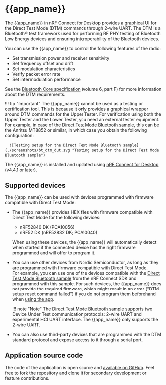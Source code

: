 # {{app_name}}

The {{app_name}} in nRF Connect for Desktop provides a graphical UI for the Direct Test Mode (DTM) commands through 2-wire UART. The DTM is a Bluetooth® test framework used for performing RF PHY testing of Bluetooth Low Energy devices and ensuring interoperability of the Bluetooth devices.

You can use the {{app_name}} to control the following features of the radio:

- Set transmission power and receiver sensitivity
- Set frequency offset and drift
- Set modulation characteristics
- Verify packet error rate
- Set intermodulation performance

See the [Bluetooth Core specification](https://www.bluetooth.com/specifications/specs/core-specification-5-3/) (volume 6, part F) for more information about the DTM requirements.

!!! tip "Important"
      The {{app_name}} cannot be used as a testing or certification tool. This is because it only provides a graphical wrapper around DTM commands for the Upper Tester. For verification using both the Upper Tester and the Lower Tester, you need an external tester equipment. For example, in case of the [Direct Test Mode Bluetooth sample](https://docs.nordicsemi.com/bundle/ncs-latest/page/nrf/samples/bluetooth/direct_test_mode/README.html), this can be the Anritsu MT8852 or similar, in which case you obtain the following configuration:

      ![Testing setup for the Direct Test Mode Bluetooth sample](./screenshots/bt_dtm_dut.svg "Testing setup for the Direct Test Mode Bluetooth sample")

The {{app_name}} is installed and updated using [nRF Connect for Desktop](https://docs.nordicsemi.com/bundle/nrf-connect-desktop/page/index.html) (v4.4.1 or later).

## Supported devices

The {{app_name}} can be used with devices programmed with firmware compatible with Direct Test Mode:

* The {{app_name}} provides HEX files with firmware compatible with Direct Test Mode for the following devices:

    - nRF52840 DK (PCA10056)
    - nRF52 DK (nRF52832 DK; PCA10040)

    When using these devices, the {{app_name}} will automatically detect when started if the connected device has the right firmware programmed and will offer to program it.

* You can use other devices from Nordic Semiconductor, as long as they are programmed with firmware compatible with Direct Test Mode.<br/>
  For example, you can use one of the devices compatible with the [Direct Test Mode Bluetooth sample](https://docs.nordicsemi.com/bundle/ncs-latest/page/nrf/samples/bluetooth/direct_test_mode/README.html) from the nRF Connect SDK and programmed with this sample. For such devices, the {{app_name}} does not provide the required firmware, which might result in an error ("DTM setup reset command failed") if you do not program them beforehand when [using the app](using_dtm.md).

    !!! note "Note"
         The [Direct Test Mode Bluetooth sample](https://docs.nordicsemi.com/bundle/ncs-latest/page/nrf/samples/bluetooth/direct_test_mode/README.html) supports two Device Under Test communication protocols: 2-wire UART and experimental HCI UART interface. The {{app_name}} only supports the 2-wire UART.

* You can also use third-party devices that are programmed with the DTM standard protocol and expose access to it through a serial port.

## Application source code

The code of the application is open source and [available on GitHub](https://github.com/NordicSemiconductor/pc-nrfconnect-dtm).
Feel free to fork the repository and clone it for secondary development or feature contributions.